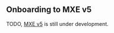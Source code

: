 ## Onboarding to MXE v5

TODO, [MXE v5](../what/mxev5.md) is still under development.

<!--
Don't forget to mention [reusing aspects](./reusing-mxe-v5-aspects.md) when filling in!
-->